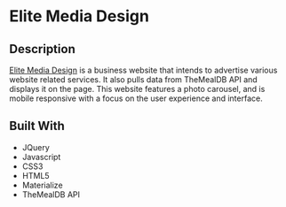 # Elite Media Design

## Description

[Elite Media Design](https://jennifer0101.github.io/EMD/) is a business website that intends to advertise various website related services. It also pulls data from TheMealDB API and displays it on the page. This website features a photo carousel, and is mobile responsive with a focus on the user experience and interface.  

## Built With 

* JQuery
* Javascript
* CSS3
* HTML5
* Materialize
* TheMealDB API

